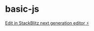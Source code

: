# basic-js

[Edit in StackBlitz next generation editor ⚡️](https://stackblitz.com/~/github.com/MissKluck/basic-js)